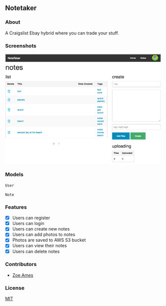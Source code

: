 ## Notetaker

### About
A Craigslist Ebay hybrid where you can trade your stuff.

### Screenshots
![Image1](https://raw.githubusercontent.com/zoeames/notetaker/master/docs/screenshots/notetaker.png)

### Models
```
User
```

```
Note
```

### Features
- [x] Users can register
- [x] Users can login
- [x] Users can create new notes
- [x] Users can add photos to notes
- [x] Photos are saved to AWS S3 bucket
- [x] Users can view their notes
- [x] Users can delete notes

### Contributors
- [Zoe Ames](https://github.com/zoeames)


### License
[MIT](LICENSE)
